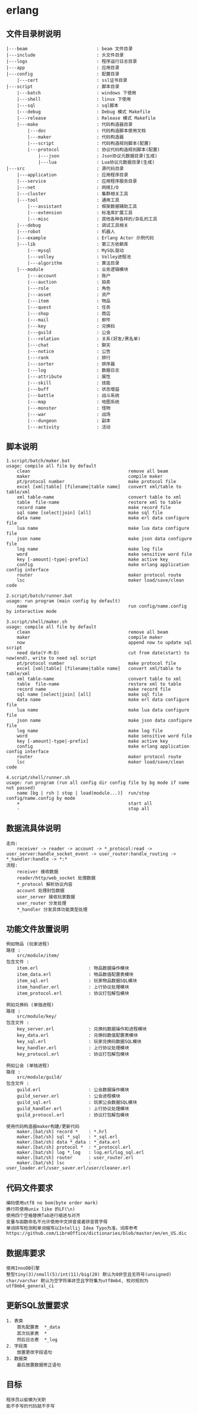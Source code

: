 # erlang

##  **文件目录树说明**
    |---beam                          : beam 文件目录  
    |---include                       : 头文件目录  
    |---logs                          : 程序运行日志目录  
    |---app                           : 应用目录  
    |---config                        : 配置目录  
        |---cert                      : ssl证书目录  
    |---script                        : 脚本目录  
        |---batch                     : windows 下使用  
        |---shell                     : linux 下使用  
        |---sql                       : sql脚本  
        |---debug                     : Debug 模式 Makefile  
        |---release                   : Release 模式 Makefile  
        |---make                      : 代码构造器目录  
            |---doc                   : 代码构造脚本使用文档  
            |---maker                 : 代码构造器  
            |---script                : 代码构造规则脚本(配置)  
            |---protocol              : 协议代码构造规则脚本(配置)  
                |---json              : Json协议元数据目录(生成)  
                |---lua               : Lua协议元数据目录(生成)  
    |---src                           : 源代码目录  
        |---application               : 应用程序目录  
        |---service                   : 应用程序服务目录  
        |---net                       : 网络I/O  
        |---cluster                   : 集群相关工具  
        |---tool                      : 通用工具  
            |---assistant             : 框架数据辅助工具  
            |---extension             : 标准库扩展工具  
            |---misc                  : 其他各种各样的/杂乱的工具  
        |---debug                     : 调试工具相关  
        |---robot                     : 机器人  
        |---example                   : Erlang Actor 示例代码  
        |---lib                       : 第三方依赖库  
            |---mysql                 : MySQL驱动  
            |---volley                : Volley进程池  
            |---algorithm             : 算法目录  
        |---module                    : 业务逻辑模块  
            |---account               : 账户  
            |---auction               : 拍卖  
            |---role                  : 角色  
            |---asset                 : 资产  
            |---item                  : 物品  
            |---quest                 : 任务  
            |---shop                  : 商店  
            |---mail                  : 邮件  
            |---key                   : 兑换码  
            |---guild                 : 公会  
            |---relation              : 关系(好友/黑名单)  
            |---chat                  : 聊天  
            |---notice                : 公告  
            |---rank                  : 排行  
            |---sorter                : 排序器  
            |---log                   : 数据日志  
            |---attribute             : 属性  
            |---skill                 : 技能  
            |---buff                  : 状态增益  
            |---battle                : 战斗系统  
            |---map                   : 地图系统  
            |---monster               : 怪物  
            |---war                   : 战场  
            |---dungeon               : 副本  
            |---activity              : 活动  


##  **脚本说明**
    1.script/batch/maker.bat  
    usage: compile all file by default  
        clean                                     remove all beam  
        maker                                     compile maker  
        pt/protocol number                        make protocol file  
        excel [xml|table] [filename|table name]   convert xml/table to table/xml  
        xml table-name                            convert table to xml  
        table  file-name                          restore xml to table  
        record name                               make record file  
        sql name [select|join] [all]              make sql file  
        data name                                 make erl data configure file  
        lua name                                  make lua data configure file  
        json name                                 make json data configure file  
        log name                                  make log file  
        word                                      make sensitive word file  
        key [-amount|-type|-prefix]               make active key  
        config                                    make erlang application config interface  
        router                                    maker protocol route  
        lsc                                       maker load/save/clean code  

    2.script/batch/runner.bat  
    usage: run program (main config by default)  
        name                                      run config/name.config by interactive mode  

    3.script/shell/maker.sh  
    usage: compile all file by default  
        clean                                     remove all beam  
        maker                                     compile maker  
        now                                       append now to update sql script  
        need date(Y-M-D)                          cut from date(start) to now(end), write to need sql script  
        pt/protocol number                        make protocol file  
        excel [xml|table] [filename|table name]   convert xml/table to table/xml  
        xml table-name                            convert table to xml  
        table  file-name                          restore xml to table  
        record name                               make record file  
        sql name [select|join] [all]              make sql file  
        data name                                 make erl data configure file  
        lua name                                  make lua data configure file  
        json name                                 make json data configure file  
        log name                                  make log file  
        word                                      make sensitive word file  
        key [-amount|-type|-prefix]               make active key  
        config                                    make erlang application config interface  
        router                                    maker protocol route  
        lsc                                       maker load/save/clean code  

    4.script/shell/runner.sh  
    usage: run program (run all config dir config file by bg mode if name not passed)  
        name [bg | rsh | stop | load(module...)]  run/stop config/name.config by mode  
        +                                         start all  
        -                                         stop all  

##  **数据流具体说明**
    走向:  
        receiver -> reader -> account -> *_protocol:read -> user_server:handle_socket_event -> user_router:handle_routing -> *_handler:handle -> *:*  
    流程:  
        receiver 接收数据  
        reader/http/web_socket 处理数据  
        *_protocol 解析协议内容  
        account 处理封包数据  
        user_server 接收玩家数据  
        user_router 分发处理  
        *_handler 分发具体功能类型处理  
    

##  **功能文件放置说明**
    例如物品 (玩家进程)  
    路径 :
        src/module/item/  
    包含文件 :
        item.erl                   : 物品数据操作模块  
        item_data.erl              : 物品数值配置表模块  
        item_sql.erl               : 玩家物品数据SQL模块  
        item_handler.erl           : 上行协议处理模块  
        item_protocol.erl          : 协议打包解包模块  

    例如兑换码 (单独进程)
    路径 :
        src/module/key/
    包含文件 :
        key_server.erl             : 兑换码数据操作和进程模块  
        key_data.erl               : 兑换码数值配置表模块  
        key_sql.erl                : 玩家兑换码数据SQL模块  
        key_handler.erl            : 上行协议处理模块
        key_protocol.erl           : 协议打包解包模块  

    例如公会 (单独进程)  
    路径 :  
        src/module/guild/  
    包含文件 :  
        guild.erl                  : 公会数据操作模块  
        guild_server.erl           : 公会进程模块  
        guild_sql.erl              : 玩家公会数据SQL模块  
        guild_handler.erl          : 上行协议处理模块  
        guild_protocol.erl         : 协议打包解包模块  

    使用代码构造器maker构建/更新代码  
        maker.[bat/sh] record *    : *.hrl  
        maker.[bat/sh] sql *_sql   : *_sql.erl  
        maker.[bat/sh] data *_data : *_data.erl  
        maker.[bat/sh] protocol *  : *_protocol.erl  
        maker.[bat/sh] log *_log   : log.erl/log_sql.erl  
        maker.[bat/sh] router      : user_router.erl  
        maker.[bat/sh] lsc         : user_loader.erl/user_saver.erl/user/cleaner.erl  


##  **代码文件要求**
    编码使用utf8 no bom(byte order mark)  
    换行符使用unix like 的LF(\n)  
    使用四个空格替换Tab进行缩进与对齐  
    变量与函数命名不允许使用中文拼音或者拼音首字母  
    单词拼写检测和单词缩写以Intellij Idea Typo为准，词库参考https://github.com/LibreOffice/dictionaries/blob/master/en/en_US.dic  


##  **数据库要求**
    使用InnoDB引擎  
    整型tiny(3)/small(5)/int(11)/big(20) 默认为0非空且无符号(unsigned)  
    char/varchar 默认为空字符串非空且字符集为utf8mb4, 校对规则为utf8mb4_general_ci  

##  **更新SQL放置要求**
    1. 表类  
        首先配置表  *_data  
        其次玩家表  *  
        然后日志表  *_log  
    2. 字段类  
        放置更改字段语句  
    3. 数据类  
        最后放置数据修正语句  


##  **目标**
    程序员以偷懒为天职  
    能不手写的代码就不手写  

